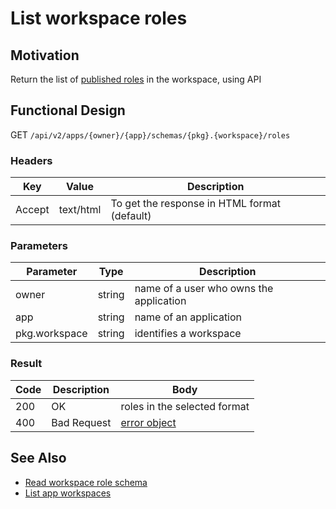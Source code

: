 # List workspace roles
## Motivation
Return the list of [published roles](../authnz/published-roles.md) in the workspace, using API

## Functional Design
GET `/api/v2/apps/{owner}/{app}/schemas/{pkg}.{workspace}/roles`

### Headers
| Key | Value | Description |
| --- | --- | --- |
| Accept | text/html | To get the response in HTML format (default) |

### Parameters
| Parameter | Type | Description |
| --- | --- | --- |
| owner | string | name of a user who owns the application |
| app | string | name of an application |
| pkg.workspace | string | identifies a workspace |

### Result
| Code | Description | Body |
| --- | --- | --- |
| 200 | OK | roles in the selected format |
| 400 | Bad Request | [error object](conventions.md#errors) |

## See Also
- [Read workspace role schema](read-ws-role-schema.md)
- [List app workspaces](list-app-workspaces.md)